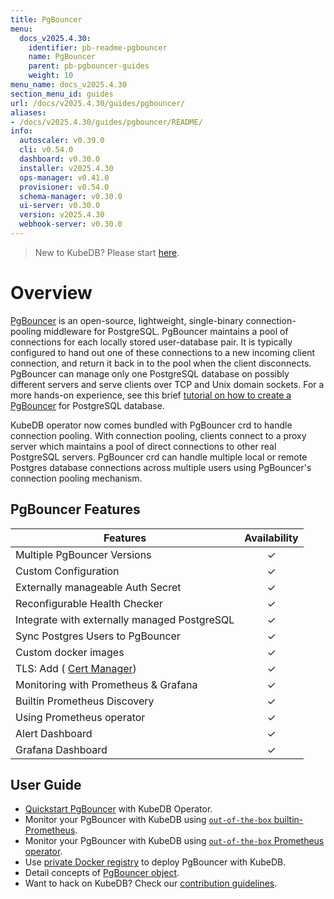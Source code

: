 ```yaml
---
title: PgBouncer
menu:
  docs_v2025.4.30:
    identifier: pb-readme-pgbouncer
    name: PgBouncer
    parent: pb-pgbouncer-guides
    weight: 10
menu_name: docs_v2025.4.30
section_menu_id: guides
url: /docs/v2025.4.30/guides/pgbouncer/
aliases:
- /docs/v2025.4.30/guides/pgbouncer/README/
info:
  autoscaler: v0.39.0
  cli: v0.54.0
  dashboard: v0.30.0
  installer: v2025.4.30
  ops-manager: v0.41.0
  provisioner: v0.54.0
  schema-manager: v0.30.0
  ui-server: v0.30.0
  version: v2025.4.30
  webhook-server: v0.30.0
---
```


> New to KubeDB? Please start [here](/docs/v2025.4.30/README).

# Overview

[PgBouncer](https://pgbouncer.github.io/) is an open-source, lightweight, single-binary connection-pooling middleware for PostgreSQL. PgBouncer maintains a pool of connections for each locally stored user-database pair. It is typically configured to hand out one of these connections to a new incoming client connection, and return it back in to the pool when the client disconnects. PgBouncer can manage only one PostgreSQL database on possibly different servers and serve clients over TCP and Unix domain sockets. For a more hands-on experience, see this brief [tutorial on how to create a PgBouncer](https://pgdash.io/blog/pgbouncer-connection-pool.html) for PostgreSQL database.

KubeDB operator now comes bundled with PgBouncer crd to handle connection pooling. With connection pooling, clients connect to a proxy server which maintains a pool of direct connections to other real PostgreSQL servers. PgBouncer crd can handle multiple local or remote Postgres database connections across multiple users using PgBouncer's connection pooling mechanism.

## PgBouncer Features

| Features                                                    | Availability |
|-------------------------------------------------------------| :----------: |
| Multiple PgBouncer Versions                                 |   &#10003;   |
| Custom Configuration                                        |   &#10003;   |
| Externally manageable Auth Secret                           |   &#10003;   |
| Reconfigurable Health Checker                               |   &#10003;   |
| Integrate with externally managed PostgreSQL                |   &#10003;   |
| Sync Postgres Users to PgBouncer                            |   &#10003;   |
| Custom docker images                                        |   &#10003;   |
| TLS: Add ( [Cert Manager]((https://cert-manager.io/docs/))) |   &#10003;   |
| Monitoring with Prometheus & Grafana                        |   &#10003;   |
| Builtin Prometheus Discovery                                |   &#10003;   |
| Using Prometheus operator                                   |   &#10003;   |
| Alert Dashboard                                             |   &#10003;   |
| Grafana Dashboard                                           |   &#10003;   |

## User Guide

- [Quickstart PgBouncer](/docs/v2025.4.30/guides/pgbouncer/quickstart/quickstart) with KubeDB Operator.
- Monitor your PgBouncer with KubeDB using [`out-of-the-box` builtin-Prometheus](/docs/v2025.4.30/guides/pgbouncer/monitoring/using-builtin-prometheus).
- Monitor your PgBouncer with KubeDB using [`out-of-the-box` Prometheus operator](/docs/v2025.4.30/guides/pgbouncer/monitoring/using-prometheus-operator).
- Use [private Docker registry](/docs/v2025.4.30/guides/pgbouncer/private-registry/using-private-registry) to deploy PgBouncer with KubeDB.
- Detail concepts of [PgBouncer object](/docs/v2025.4.30/guides/pgbouncer/concepts/pgbouncer).
- Want to hack on KubeDB? Check our [contribution guidelines](/docs/v2025.4.30/CONTRIBUTING).
